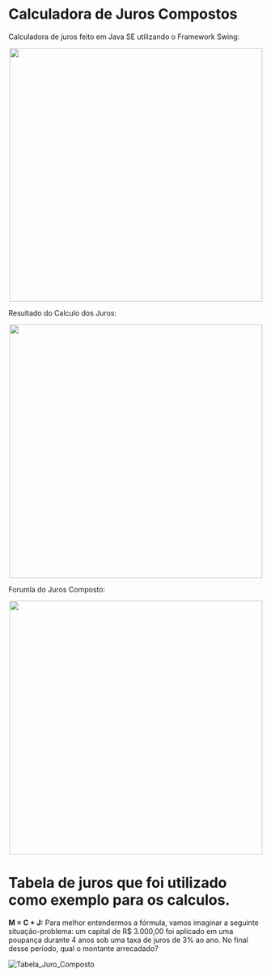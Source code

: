 # Calculadora de Juros Compostos
Calculadora de juros feito em Java SE utilizando o Framework Swing:
<div align="center">
<img src="https://user-images.githubusercontent.com/61571025/167155091-09427060-bd29-4e3d-88a9-4f9e8a991483.png" width="500px" />
</div>

Resultado do Calculo dos Juros:
<div align="center">
<img src="https://user-images.githubusercontent.com/61571025/167155089-0cc56fa6-4483-4092-974f-a3da33bac3a7.png" width="500px" />
</div>

Forumla do Juros Composto:
<div align="center">
<img src="https://user-images.githubusercontent.com/61571025/167159514-4fec9862-6f0b-4c50-9ddf-f808b363b102.png" width="500px" />
</div>

# Tabela de juros que foi utilizado como exemplo para os calculos.

**M = C + J:** Para melhor entendermos a fórmula, vamos imaginar a seguinte situação-problema: um capital de R$ 3.000,00 foi aplicado em uma poupança durante 4 anos sob uma taxa de juros de 3% ao ano. No final desse período, qual o montante arrecadado?

![Tabela_Juro_Composto](https://user-images.githubusercontent.com/61571025/167159086-6d5ed6bd-5555-40a4-a970-3c8dda4bc627.png)
